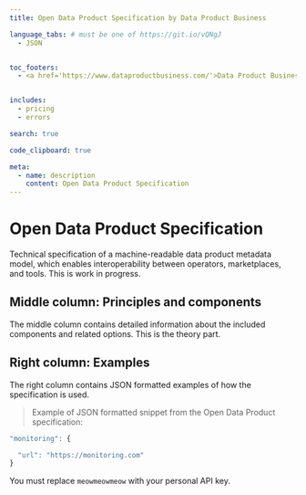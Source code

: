 ```yaml
---
title: Open Data Product Specification by Data Product Business

language_tabs: # must be one of https://git.io/vQNgJ
  - JSON


toc_footers:
  - <a href='https://www.dataproductbusiness.com/'>Data Product Business</a>


includes:
  - pricing
  - errors

search: true

code_clipboard: true

meta:
  - name: description
    content: Open Data Product Specification
---
```


# Open Data Product Specification

Technical specification of a machine-readable data product metadata model, which enables interoperability between operators, marketplaces, and tools. This is work in progress. 

## Middle column: Principles and components

The middle column contains detailed information about the included components and related options. This is the theory part. 

## Right column: Examples

The right column contains JSON formatted examples of how the specification is used. 

> Example of JSON formatted snippet from the Open Data Product specification:

```javascript
"monitoring": {

  "url": "https://monitoring.com"
}
```

<aside class="notice">
You must replace <code>meowmeowmeow</code> with your personal API key.
</aside>


